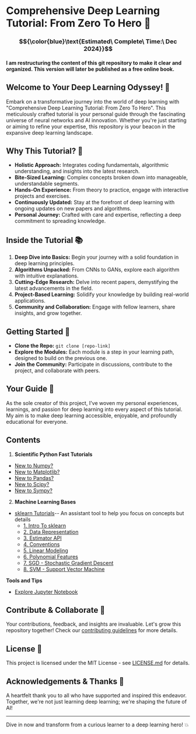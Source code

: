 # Comprehensive Deep Learning Tutorial: From Zero To Hero 🌟
### $${\color{blue}\text{Estimated\ Complete\ Time:\ Dec 2024}}$$

#### I am restructuring the content of this git repository to make it clear and organized. This version will later be published as a free online book.

## Welcome to Your Deep Learning Odyssey! 🚀

Embark on a transformative journey into the world of deep learning with "Comprehensive Deep Learning Tutorial: From Zero To Hero". This meticulously crafted tutorial is your personal guide through the fascinating universe of neural networks and AI innovation. Whether you're just starting or aiming to refine your expertise, this repository is your beacon in the expansive deep learning landscape.

## Why This Tutorial? 🤔

- **Holistic Approach:** Integrates coding fundamentals, algorithmic understanding, and insights into the latest research.
- **Bite-Sized Learning:** Complex concepts broken down into manageable, understandable segments.
- **Hands-On Experience:** From theory to practice, engage with interactive projects and exercises.
- **Continuously Updated:** Stay at the forefront of deep learning with ongoing updates on new papers and algorithms.
- **Personal Journey:** Crafted with care and expertise, reflecting a deep commitment to spreading knowledge.

## Inside the Tutorial 📚

1. **Deep Dive into Basics:** Begin your journey with a solid foundation in deep learning principles.
2. **Algorithms Unpacked:** From CNNs to GANs, explore each algorithm with intuitive explanations.
3. **Cutting-Edge Research:** Delve into recent papers, demystifying the latest advancements in the field.
4. **Project-Based Learning:** Solidify your knowledge by building real-world applications.
5. **Community and Collaboration:** Engage with fellow learners, share insights, and grow together.

## Getting Started 🌱

- **Clone the Repo:** `git clone [repo-link]`
- **Explore the Modules:** Each module is a step in your learning path, designed to build on the previous one.
- **Join the Community:** Participate in discussions, contribute to the project, and collaborate with peers.

## Your Guide 🧭

As the sole creator of this project, I've woven my personal experiences, learnings, and passion for deep learning into every aspect of this tutorial. My aim is to make deep learning accessible, enjoyable, and profoundly educational for everyone.

## Contents
1. **Scientific Python Fast Tutorials**
  - [New to Numpy?](https://github.com/PeiranLi0930/Comprehensive_DL_Tutor/blob/main/ScientificPy/NumpyTutorial.ipynb)
  - [New to Matplotlib?](https://github.com/PeiranLi0930/Comprehensive_DL_Tutor/blob/main/ScientificPy/MatplotlibTutorial.ipynb)
  - [New to Pandas?](https://github.com/PeiranLi0930/Comprehensive_DL_Tutor/blob/main/ScientificPy/PandasTutorial.ipynb)
  - [New to Scipy?](https://github.com/PeiranLi0930/Comprehensive_DL_Tutor/blob/main/ScientificPy/ScipyTutorial.ipynb)
  - [New to Sympy?](https://github.com/PeiranLi0930/Comprehensive_DL_Tutor/blob/main/ScientificPy/SympyTutorial.ipynb)
2. **Machine Learning Bases**
  - [sklearn Tutorials](https://github.com/PeiranLi0930/Comprehensive_DL_Tutor/blob/main/sclearn_tutorial/1.%20Intro%20To%20sclearn.ipynb)-- An assistant tool to help you focus on concepts but details
    - [1. Intro To sklearn](https://github.com/PeiranLi0930/Comprehensive_DL_Tutor/blob/main/sklearn_tutorial/1.%20Intro%20To%20sklearn.ipynb)
    - [2. Data Representation](https://github.com/PeiranLi0930/Comprehensive_DL_Tutor/blob/main/sklearn_tutorial/2.%20Data%20Representation.ipynb)
    - [3. Estimator API](https://github.com/PeiranLi0930/Comprehensive_DL_Tutor/blob/main/sklearn_tutorial/3.%20Estimator%20API.ipynb)
    - [4. Conventions](https://github.com/PeiranLi0930/Comprehensive_DL_Tutor/blob/main/sklearn_tutorial/4.%20Conventions.ipynb)
    - [5. Linear Modeling](https://github.com/PeiranLi0930/Comprehensive_DL_Tutor/blob/main/sklearn_tutorial/5.%20Linear%20Modeling.ipynb)
    - [6. Polynomial Features](https://github.com/PeiranLi0930/Comprehensive_DL_Tutor/blob/main/sklearn_tutorial/6.%20Polynomial%20Features.ipynb)
    - [7. SGD - Stochastic Gradient Descent](https://github.com/PeiranLi0930/Comprehensive_DL_Tutor/blob/main/sklearn_tutorial/7.%20SGD-Stochastic%20Gradient%20Descent.ipynb)
    - [8. SVM - Support Vector Machine](https://github.com/PeiranLi0930/Comprehensive_DL_Tutor/blob/main/sklearn_tutorial/8.%20SVM%20-%20Support%20Vector%20Machine.ipynb)
   
**Tools and Tips**
- [Explore Jupyter Notebook](https://github.com/PeiranLi0930/Comprehensive_DL_Tutor/blob/main/ScientificPy/TipsForJN.ipynb)

## Contribute & Collaborate 👐

Your contributions, feedback, and insights are invaluable. Let's grow this repository together! Check our [contributing guidelines](CONTRIBUTING_LINK) for more details.

## License 📄

This project is licensed under the MIT License - see [LICENSE.md](https://github.com/PeiranLi0930/Comprehensive_DL_Tutor/blob/main/LICENSE) for details.

## Acknowledgements & Thanks 🙏

A heartfelt thank you to all who have supported and inspired this endeavor. Together, we're not just learning deep learning; we're shaping the future of AI!

---

Dive in now and transform from a curious learner to a deep learning hero! 💥
